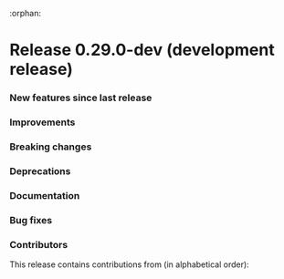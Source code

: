 :orphan:

 # Release 0.29.0-dev (development release)

 <h3>New features since last release</h3>

 <h3>Improvements</h3>

 <h3>Breaking changes</h3>

 <h3>Deprecations</h3>

 <h3>Documentation</h3>

 <h3>Bug fixes</h3>

 <h3>Contributors</h3>

 This release contains contributions from (in alphabetical order):